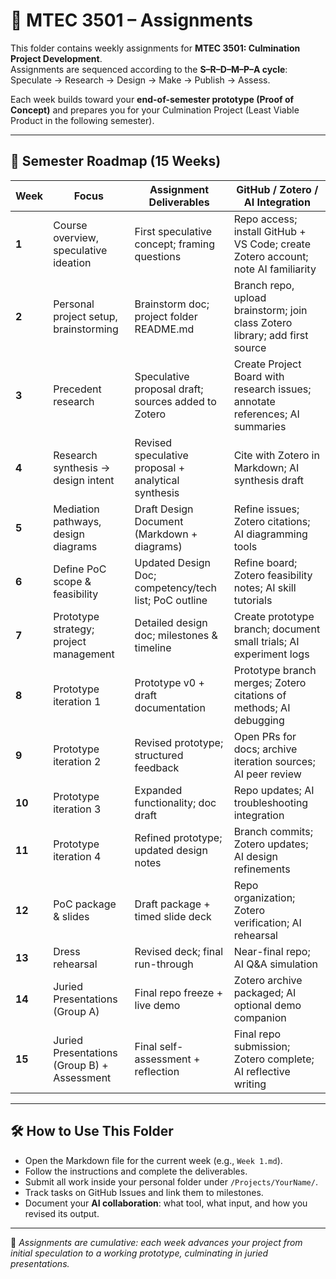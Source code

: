 # 📂 MTEC 3501 – Assignments

This folder contains weekly assignments for **MTEC 3501: Culmination Project Development**.  
Assignments are sequenced according to the **S–R–D–M–P–A cycle**:  
Speculate → Research → Design → Make → Publish → Assess.  

Each week builds toward your **end-of-semester prototype (Proof of Concept)** and prepares you for your Culmination Project (Least Viable Product in the following semester).  

---

## 📌 Semester Roadmap (15 Weeks)

| **Week** | **Focus** | **Assignment Deliverables** | **GitHub / Zotero / AI Integration** |
|----------|-----------|------------------|--------------------------------------|
| **1** | Course overview, speculative ideation | First speculative concept; framing questions | Repo access; install GitHub + VS Code; create Zotero account; note AI familiarity |
| **2** | Personal project setup, brainstorming | Brainstorm doc; project folder README.md | Branch repo, upload brainstorm; join class Zotero library; add first source |
| **3** | Precedent research | Speculative proposal draft; sources added to Zotero | Create Project Board with research issues; annotate references; AI summaries |
| **4** | Research synthesis → design intent | Revised speculative proposal + analytical synthesis | Cite with Zotero in Markdown; AI synthesis draft |
| **5** | Mediation pathways, design diagrams | Draft Design Document (Markdown + diagrams) | Refine issues; Zotero citations; AI diagramming tools |
| **6** | Define PoC scope & feasibility | Updated Design Doc; competency/tech list; PoC outline | Refine board; Zotero feasibility notes; AI skill tutorials |
| **7** | Prototype strategy; project management | Detailed design doc; milestones & timeline | Create prototype branch; document small trials; AI experiment logs |
| **8** | Prototype iteration 1 | Prototype v0 + draft documentation | Prototype branch merges; Zotero citations of methods; AI debugging |
| **9** | Prototype iteration 2 | Revised prototype; structured feedback | Open PRs for docs; archive iteration sources; AI peer review |
| **10** | Prototype iteration 3 | Expanded functionality; doc draft | Repo updates; AI troubleshooting integration |
| **11** | Prototype iteration 4 | Refined prototype; updated design notes | Branch commits; Zotero updates; AI design refinements |
| **12** | PoC package & slides | Draft package + timed slide deck | Repo organization; Zotero verification; AI rehearsal |
| **13** | Dress rehearsal | Revised deck; final run-through | Near-final repo; AI Q&A simulation |
| **14** | Juried Presentations (Group A) | Final repo freeze + live demo | Zotero archive packaged; AI optional demo companion |
| **15** | Juried Presentations (Group B) + Assessment | Final self-assessment + reflection | Final repo submission; Zotero complete; AI reflective writing |

---

## 🛠️ How to Use This Folder
- Open the Markdown file for the current week (e.g., `Week 1.md`).  
- Follow the instructions and complete the deliverables.  
- Submit all work inside your personal folder under `/Projects/YourName/`.  
- Track tasks on GitHub Issues and link them to milestones.  
- Document your **AI collaboration**: what tool, what input, and how you revised its output.  

---

📣 *Assignments are cumulative: each week advances your project from initial speculation to a working prototype, culminating in juried presentations.*  


